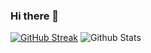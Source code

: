 ### Hi there 👋

<!--
**zirain/zirain** is a ✨ _special_ ✨ repository because its `README.md` (this file) appears on your GitHub profile.

Here are some ideas to get you started:

- 🔭 I’m currently working on ...
- 🌱 I’m currently learning ...
- 👯 I’m looking to collaborate on ...
- 🤔 I’m looking for help with ...
- 💬 Ask me about ...
- 📫 How to reach me: ...
- 😄 Pronouns: ...
- ⚡ Fun fact: ...
-->
[![GitHub Streak](http://github-readme-streak-stats.herokuapp.com?user=zirain&theme=github-light&hide_border=true)](https://git.io/streak-stats)
![Github Stats](https://github-readme-stats.vercel.app/api?username=zirain&show_icons=true)
